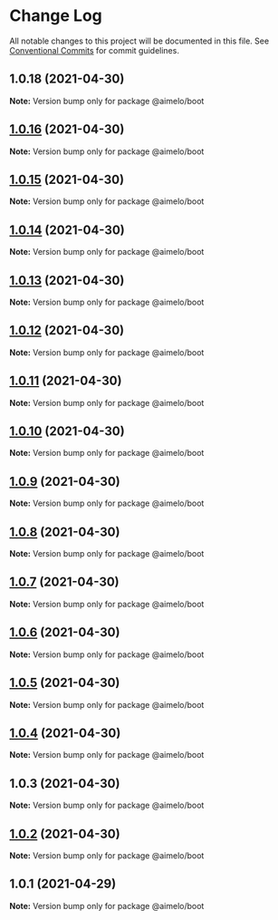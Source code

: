 # Change Log

All notable changes to this project will be documented in this file.
See [Conventional Commits](https://conventionalcommits.org) for commit guidelines.

## 1.0.18 (2021-04-30)

**Note:** Version bump only for package @aimelo/boot





## [1.0.16](https://github.com/grolea/aimelo-nest/compare/@aimelo/boot@1.0.15...@aimelo/boot@1.0.16) (2021-04-30)

**Note:** Version bump only for package @aimelo/boot





## [1.0.15](https://github.com/grolea/aimelo-nest/compare/@aimelo/boot@1.0.14...@aimelo/boot@1.0.15) (2021-04-30)

**Note:** Version bump only for package @aimelo/boot





## [1.0.14](https://github.com/grolea/aimelo-nest/compare/@aimelo/boot@1.0.13...@aimelo/boot@1.0.14) (2021-04-30)

**Note:** Version bump only for package @aimelo/boot





## [1.0.13](https://github.com/grolea/aimelo-nest/compare/@aimelo/boot@1.0.12...@aimelo/boot@1.0.13) (2021-04-30)

**Note:** Version bump only for package @aimelo/boot





## [1.0.12](https://github.com/grolea/aimelo-nest/compare/@aimelo/boot@1.0.11...@aimelo/boot@1.0.12) (2021-04-30)

**Note:** Version bump only for package @aimelo/boot





## [1.0.11](https://github.com/grolea/aimelo-nest/compare/@aimelo/boot@1.0.10...@aimelo/boot@1.0.11) (2021-04-30)

**Note:** Version bump only for package @aimelo/boot





## [1.0.10](https://github.com/grolea/aimelo-nest/compare/@aimelo/boot@1.0.9...@aimelo/boot@1.0.10) (2021-04-30)

**Note:** Version bump only for package @aimelo/boot





## [1.0.9](https://github.com/grolea/aimelo-nest/compare/@aimelo/boot@1.0.8...@aimelo/boot@1.0.9) (2021-04-30)

**Note:** Version bump only for package @aimelo/boot





## [1.0.8](https://github.com/grolea/aimelo-nest/compare/@aimelo/boot@1.0.7...@aimelo/boot@1.0.8) (2021-04-30)

**Note:** Version bump only for package @aimelo/boot





## [1.0.7](https://github.com/grolea/aimelo-nest/compare/@aimelo/boot@1.0.6...@aimelo/boot@1.0.7) (2021-04-30)

**Note:** Version bump only for package @aimelo/boot





## [1.0.6](https://github.com/grolea/aimelo-nest/compare/@aimelo/boot@1.0.5...@aimelo/boot@1.0.6) (2021-04-30)

**Note:** Version bump only for package @aimelo/boot





## [1.0.5](https://github.com/grolea/aimelo-nest/compare/@aimelo/boot@1.0.4...@aimelo/boot@1.0.5) (2021-04-30)

**Note:** Version bump only for package @aimelo/boot





## [1.0.4](https://github.com/grolea/aimelo-nest/compare/@aimelo/boot@1.0.3...@aimelo/boot@1.0.4) (2021-04-30)

**Note:** Version bump only for package @aimelo/boot





## 1.0.3 (2021-04-30)

**Note:** Version bump only for package @aimelo/boot





## [1.0.2](https://github.com/grolea/aimelo-nest/compare/@aimelo/boot@1.0.1...@aimelo/boot@1.0.2) (2021-04-30)

**Note:** Version bump only for package @aimelo/boot





## 1.0.1 (2021-04-29)

**Note:** Version bump only for package @aimelo/boot
